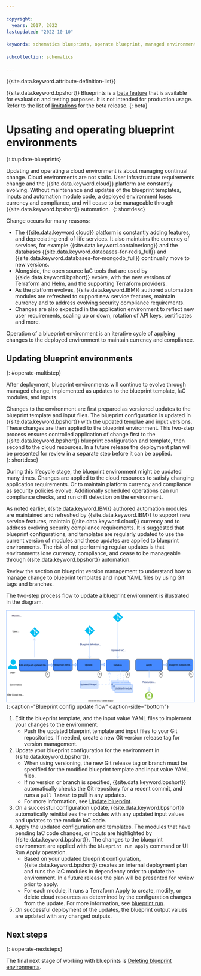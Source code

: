 ```yaml
---

copyright:
  years: 2017, 2022
lastupdated: "2022-10-10"

keywords: schematics blueprints, operate blueprint, managed environments

subcollection: schematics

---
```


{{site.data.keyword.attribute-definition-list}}

{{site.data.keyword.bpshort}} Blueprints is a [beta feature](/docs/schematics?topic=schematics-bp-beta-limitations) that is available for evaluation and testing purposes. It is not intended for production usage. Refer to the list of [limitations](/docs/schematics?topic=schematics-bp-beta-limitations) for the beta release.
{: beta}

# Upsating and operating blueprint environments
{: #update-blueprints}

Updating and operating a cloud environment is about managing continual change. Cloud environments are not static. User infrastructure requirements change and the {{site.data.keyword.cloud}} platform are constantly evolving. Without maintenance and updates of the blueprint templates, inputs and automation module code, a deployed environment loses currency and compliance, and will cease to be manageable through {{site.data.keyword.bpshort}} automation. 
{: shortdesc}

Change occurs for many reasons:
- The {{site.data.keyword.cloud}} platform is constantly adding features, and depreciating end-of-life services. It also maintains the currency of services, for example {{site.data.keyword.containerlong}} and the databases {{site.data.keyword.databases-for-redis_full}} and {{site.data.keyword.databases-for-mongodb_full}} continually move to new versions. 
- Alongside, the open source IaC tools that are used by {{side.data.keyword.bpshort}} evolve, with the new versions of Terraform and Helm, and the supporting Terraform providers.
- As the platform evolves, {{site.data.keyword.IBM}} authored automation modules are refreshed to support new service features, maintain currency and to address evolving security compliance requirements.
- Changes are also expected in the application environment to reflect new user requirements, scaling up or down, rotation of API keys, certificates and more. 

Operation of a blueprint environment is an iterative cycle of applying changes to the deployed environment to maintain currency and compliance.   

## Updating blueprint environments
{: #operate-multistep}

After deployment, blueprint environments will continue to evolve through managed change, implemented as updates to the blueprint template, IaC modules, and inputs.

Changes to the environment are first prepared as versioned updates to the blueprint template and input files. The blueprint configuration is updated in {{site.data.keyword.bpshort}} with the updated templae and input versions. These changes are then applied to the blueprint environment. This two-step process ensures controlled application of change first to the {{site.data.keyword.bpshort}} blueprint configuration and template, then second to the cloud resources. In a future release the deployment plan will be presented for review in a separate step before it can be applied.   
{: shortdesc}

During this lifecycle stage, the blueprint environment might be updated many times. Changes are applied to the cloud resources to satisfy changing application requirements. Or to maintain platform currency and compliance as security policies evolve. Additionally scheduled operations can run compliance checks, and run drift detection on the environment. 

As noted earlier, {{site.data.keyword.IBM}} authored automation modules are maintained and refreshed by {{site.data.keyword.IBM}} to support new service features, maintain {{site.data.keyword.cloud}} currency and to address evolving security compliance requirements. It is suggested that blueprint configurations, and templates are regularly updated to use the current version of modules and these updates are applied to blueprint environments. The risk of not performing regular updates is that environments lose currency, compliance, and cease to be manageable through {{site.data.keyword.bpshort}} automation. 

Review the section on blueprint version management to understand how to manage change to blueprint templates and input YAML files by using Git tags and branches.  


The two-step process flow to update a blueprint environment is illustrated in the diagram.

![Blueprint config update flow](../images/sc-bp-operate.svg){: caption="Blueprint config update flow" caption-side="bottom"}

1. Edit the blueprint template, and the input value YAML files to implement your changes to the environment. 
    - Push the updated blueprint template and input files to your Git repositories. If needed, create a new Git version release tag for version management. 
2. Update your blueprint configuration for the environment in {{site.data.keyword.bpshort}}. 
    - When using versioning, the new Git release tag or branch must be specified for the modified blueprint template and input value YAML files.
    - If no version or branch is specified, {{site.data.keyword.bpshort}} automatically checks the Git repository for a recent commit, and runs a `pull latest` to pull in any updates. 
    - For more information, see [Update blueprint](/docs/schematics?topic=schematics-schematics-cli-reference#schematics-blueprint-update).
3. On a successful configuration update, {{site.data.keyword.bpshort}} automatically reinitializes the modules with any updated input values and updates to the module IaC code.  
4. Apply the updated configuration and templates. The modules that have pending IaC code changes, or inputs are highlighted by {{site.data.keyword.bpshort}}. The changes to the blueprint environment are applied with the `blueprint run apply` command or UI Run Apply operation.
    - Based on your updated blueprint configuration, {{site.data.keyword.bpshort}} creates an internal deployment plan and runs the IaC modules in dependency order to update the environment. In a future release the plan will be presented for review prior to apply. 
    - For each module, it runs a Terraform Apply to create, modify, or delete cloud resources as determined by the configuration changes from the update. For more information, see [blueprint run](/docs/schematics?topic=schematics-schematics-cli-reference#schematics-blueprint-run).  
5. On successful deployment of the updates, the blueprint output values are updated with any changed outputs.

## Next steps
{: #operate-nextsteps}

The final next stage of working with blueprints is [Deleting blueprint environments](/docs/schematics?topic=schematics-delete-blueprints). 
